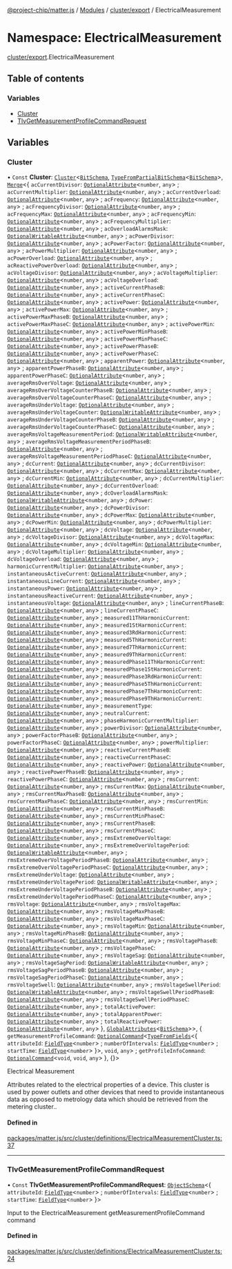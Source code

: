 [@project-chip/matter.js](../README.md) / [Modules](../modules.md) / [cluster/export](cluster_export.md) / ElectricalMeasurement

# Namespace: ElectricalMeasurement

[cluster/export](cluster_export.md).ElectricalMeasurement

## Table of contents

### Variables

- [Cluster](cluster_export.ElectricalMeasurement.md#cluster)
- [TlvGetMeasurementProfileCommandRequest](cluster_export.ElectricalMeasurement.md#tlvgetmeasurementprofilecommandrequest)

## Variables

### Cluster

• `Const` **Cluster**: [`Cluster`](cluster_export.md#cluster)<[`BitSchema`](schema_export.md#bitschema), [`TypeFromPartialBitSchema`](schema_export.md#typefrompartialbitschema)<[`BitSchema`](schema_export.md#bitschema)\>, [`Merge`](util_export.md#merge)<{ `acCurrentDivisor`: [`OptionalAttribute`](cluster_export.md#optionalattribute)<`number`, `any`\> ; `acCurrentMultiplier`: [`OptionalAttribute`](cluster_export.md#optionalattribute)<`number`, `any`\> ; `acCurrentOverload`: [`OptionalAttribute`](cluster_export.md#optionalattribute)<`number`, `any`\> ; `acFrequency`: [`OptionalAttribute`](cluster_export.md#optionalattribute)<`number`, `any`\> ; `acFrequencyDivisor`: [`OptionalAttribute`](cluster_export.md#optionalattribute)<`number`, `any`\> ; `acFrequencyMax`: [`OptionalAttribute`](cluster_export.md#optionalattribute)<`number`, `any`\> ; `acFrequencyMin`: [`OptionalAttribute`](cluster_export.md#optionalattribute)<`number`, `any`\> ; `acFrequencyMultiplier`: [`OptionalAttribute`](cluster_export.md#optionalattribute)<`number`, `any`\> ; `acOverloadAlarmsMask`: [`OptionalWritableAttribute`](cluster_export.md#optionalwritableattribute)<`number`, `any`\> ; `acPowerDivisor`: [`OptionalAttribute`](cluster_export.md#optionalattribute)<`number`, `any`\> ; `acPowerFactor`: [`OptionalAttribute`](cluster_export.md#optionalattribute)<`number`, `any`\> ; `acPowerMultiplier`: [`OptionalAttribute`](cluster_export.md#optionalattribute)<`number`, `any`\> ; `acPowerOverload`: [`OptionalAttribute`](cluster_export.md#optionalattribute)<`number`, `any`\> ; `acReactivePowerOverload`: [`OptionalAttribute`](cluster_export.md#optionalattribute)<`number`, `any`\> ; `acVoltageDivisor`: [`OptionalAttribute`](cluster_export.md#optionalattribute)<`number`, `any`\> ; `acVoltageMultiplier`: [`OptionalAttribute`](cluster_export.md#optionalattribute)<`number`, `any`\> ; `acVoltageOverload`: [`OptionalAttribute`](cluster_export.md#optionalattribute)<`number`, `any`\> ; `activeCurrentPhaseB`: [`OptionalAttribute`](cluster_export.md#optionalattribute)<`number`, `any`\> ; `activeCurrentPhaseC`: [`OptionalAttribute`](cluster_export.md#optionalattribute)<`number`, `any`\> ; `activePower`: [`OptionalAttribute`](cluster_export.md#optionalattribute)<`number`, `any`\> ; `activePowerMax`: [`OptionalAttribute`](cluster_export.md#optionalattribute)<`number`, `any`\> ; `activePowerMaxPhaseB`: [`OptionalAttribute`](cluster_export.md#optionalattribute)<`number`, `any`\> ; `activePowerMaxPhaseC`: [`OptionalAttribute`](cluster_export.md#optionalattribute)<`number`, `any`\> ; `activePowerMin`: [`OptionalAttribute`](cluster_export.md#optionalattribute)<`number`, `any`\> ; `activePowerMinPhaseB`: [`OptionalAttribute`](cluster_export.md#optionalattribute)<`number`, `any`\> ; `activePowerMinPhaseC`: [`OptionalAttribute`](cluster_export.md#optionalattribute)<`number`, `any`\> ; `activePowerPhaseB`: [`OptionalAttribute`](cluster_export.md#optionalattribute)<`number`, `any`\> ; `activePowerPhaseC`: [`OptionalAttribute`](cluster_export.md#optionalattribute)<`number`, `any`\> ; `apparentPower`: [`OptionalAttribute`](cluster_export.md#optionalattribute)<`number`, `any`\> ; `apparentPowerPhaseB`: [`OptionalAttribute`](cluster_export.md#optionalattribute)<`number`, `any`\> ; `apparentPowerPhaseC`: [`OptionalAttribute`](cluster_export.md#optionalattribute)<`number`, `any`\> ; `averageRmsOverVoltage`: [`OptionalAttribute`](cluster_export.md#optionalattribute)<`number`, `any`\> ; `averageRmsOverVoltageCounterPhaseB`: [`OptionalAttribute`](cluster_export.md#optionalattribute)<`number`, `any`\> ; `averageRmsOverVoltageCounterPhaseC`: [`OptionalAttribute`](cluster_export.md#optionalattribute)<`number`, `any`\> ; `averageRmsUnderVoltage`: [`OptionalAttribute`](cluster_export.md#optionalattribute)<`number`, `any`\> ; `averageRmsUnderVoltageCounter`: [`OptionalWritableAttribute`](cluster_export.md#optionalwritableattribute)<`number`, `any`\> ; `averageRmsUnderVoltageCounterPhaseB`: [`OptionalAttribute`](cluster_export.md#optionalattribute)<`number`, `any`\> ; `averageRmsUnderVoltageCounterPhaseC`: [`OptionalAttribute`](cluster_export.md#optionalattribute)<`number`, `any`\> ; `averageRmsVoltageMeasurementPeriod`: [`OptionalWritableAttribute`](cluster_export.md#optionalwritableattribute)<`number`, `any`\> ; `averageRmsVoltageMeasurementPeriodPhaseB`: [`OptionalAttribute`](cluster_export.md#optionalattribute)<`number`, `any`\> ; `averageRmsVoltageMeasurementPeriodPhaseC`: [`OptionalAttribute`](cluster_export.md#optionalattribute)<`number`, `any`\> ; `dcCurrent`: [`OptionalAttribute`](cluster_export.md#optionalattribute)<`number`, `any`\> ; `dcCurrentDivisor`: [`OptionalAttribute`](cluster_export.md#optionalattribute)<`number`, `any`\> ; `dcCurrentMax`: [`OptionalAttribute`](cluster_export.md#optionalattribute)<`number`, `any`\> ; `dcCurrentMin`: [`OptionalAttribute`](cluster_export.md#optionalattribute)<`number`, `any`\> ; `dcCurrentMultiplier`: [`OptionalAttribute`](cluster_export.md#optionalattribute)<`number`, `any`\> ; `dcCurrentOverload`: [`OptionalAttribute`](cluster_export.md#optionalattribute)<`number`, `any`\> ; `dcOverloadAlarmsMask`: [`OptionalWritableAttribute`](cluster_export.md#optionalwritableattribute)<`number`, `any`\> ; `dcPower`: [`OptionalAttribute`](cluster_export.md#optionalattribute)<`number`, `any`\> ; `dcPowerDivisor`: [`OptionalAttribute`](cluster_export.md#optionalattribute)<`number`, `any`\> ; `dcPowerMax`: [`OptionalAttribute`](cluster_export.md#optionalattribute)<`number`, `any`\> ; `dcPowerMin`: [`OptionalAttribute`](cluster_export.md#optionalattribute)<`number`, `any`\> ; `dcPowerMultiplier`: [`OptionalAttribute`](cluster_export.md#optionalattribute)<`number`, `any`\> ; `dcVoltage`: [`OptionalAttribute`](cluster_export.md#optionalattribute)<`number`, `any`\> ; `dcVoltageDivisor`: [`OptionalAttribute`](cluster_export.md#optionalattribute)<`number`, `any`\> ; `dcVoltageMax`: [`OptionalAttribute`](cluster_export.md#optionalattribute)<`number`, `any`\> ; `dcVoltageMin`: [`OptionalAttribute`](cluster_export.md#optionalattribute)<`number`, `any`\> ; `dcVoltageMultiplier`: [`OptionalAttribute`](cluster_export.md#optionalattribute)<`number`, `any`\> ; `dcVoltageOverload`: [`OptionalAttribute`](cluster_export.md#optionalattribute)<`number`, `any`\> ; `harmonicCurrentMultiplier`: [`OptionalAttribute`](cluster_export.md#optionalattribute)<`number`, `any`\> ; `instantaneousActiveCurrent`: [`OptionalAttribute`](cluster_export.md#optionalattribute)<`number`, `any`\> ; `instantaneousLineCurrent`: [`OptionalAttribute`](cluster_export.md#optionalattribute)<`number`, `any`\> ; `instantaneousPower`: [`OptionalAttribute`](cluster_export.md#optionalattribute)<`number`, `any`\> ; `instantaneousReactiveCurrent`: [`OptionalAttribute`](cluster_export.md#optionalattribute)<`number`, `any`\> ; `instantaneousVoltage`: [`OptionalAttribute`](cluster_export.md#optionalattribute)<`number`, `any`\> ; `lineCurrentPhaseB`: [`OptionalAttribute`](cluster_export.md#optionalattribute)<`number`, `any`\> ; `lineCurrentPhaseC`: [`OptionalAttribute`](cluster_export.md#optionalattribute)<`number`, `any`\> ; `measured11ThHarmonicCurrent`: [`OptionalAttribute`](cluster_export.md#optionalattribute)<`number`, `any`\> ; `measured1StHarmonicCurrent`: [`OptionalAttribute`](cluster_export.md#optionalattribute)<`number`, `any`\> ; `measured3RdHarmonicCurrent`: [`OptionalAttribute`](cluster_export.md#optionalattribute)<`number`, `any`\> ; `measured5ThHarmonicCurrent`: [`OptionalAttribute`](cluster_export.md#optionalattribute)<`number`, `any`\> ; `measured7ThHarmonicCurrent`: [`OptionalAttribute`](cluster_export.md#optionalattribute)<`number`, `any`\> ; `measured9ThHarmonicCurrent`: [`OptionalAttribute`](cluster_export.md#optionalattribute)<`number`, `any`\> ; `measuredPhase11ThHarmonicCurrent`: [`OptionalAttribute`](cluster_export.md#optionalattribute)<`number`, `any`\> ; `measuredPhase1StHarmonicCurrent`: [`OptionalAttribute`](cluster_export.md#optionalattribute)<`number`, `any`\> ; `measuredPhase3RdHarmonicCurrent`: [`OptionalAttribute`](cluster_export.md#optionalattribute)<`number`, `any`\> ; `measuredPhase5ThHarmonicCurrent`: [`OptionalAttribute`](cluster_export.md#optionalattribute)<`number`, `any`\> ; `measuredPhase7ThHarmonicCurrent`: [`OptionalAttribute`](cluster_export.md#optionalattribute)<`number`, `any`\> ; `measuredPhase9ThHarmonicCurrent`: [`OptionalAttribute`](cluster_export.md#optionalattribute)<`number`, `any`\> ; `measurementType`: [`OptionalAttribute`](cluster_export.md#optionalattribute)<`number`, `any`\> ; `neutralCurrent`: [`OptionalAttribute`](cluster_export.md#optionalattribute)<`number`, `any`\> ; `phaseHarmonicCurrentMultiplier`: [`OptionalAttribute`](cluster_export.md#optionalattribute)<`number`, `any`\> ; `powerDivisor`: [`OptionalAttribute`](cluster_export.md#optionalattribute)<`number`, `any`\> ; `powerFactorPhaseB`: [`OptionalAttribute`](cluster_export.md#optionalattribute)<`number`, `any`\> ; `powerFactorPhaseC`: [`OptionalAttribute`](cluster_export.md#optionalattribute)<`number`, `any`\> ; `powerMultiplier`: [`OptionalAttribute`](cluster_export.md#optionalattribute)<`number`, `any`\> ; `reactiveCurrentPhaseB`: [`OptionalAttribute`](cluster_export.md#optionalattribute)<`number`, `any`\> ; `reactiveCurrentPhaseC`: [`OptionalAttribute`](cluster_export.md#optionalattribute)<`number`, `any`\> ; `reactivePower`: [`OptionalAttribute`](cluster_export.md#optionalattribute)<`number`, `any`\> ; `reactivePowerPhaseB`: [`OptionalAttribute`](cluster_export.md#optionalattribute)<`number`, `any`\> ; `reactivePowerPhaseC`: [`OptionalAttribute`](cluster_export.md#optionalattribute)<`number`, `any`\> ; `rmsCurrent`: [`OptionalAttribute`](cluster_export.md#optionalattribute)<`number`, `any`\> ; `rmsCurrentMax`: [`OptionalAttribute`](cluster_export.md#optionalattribute)<`number`, `any`\> ; `rmsCurrentMaxPhaseB`: [`OptionalAttribute`](cluster_export.md#optionalattribute)<`number`, `any`\> ; `rmsCurrentMaxPhaseC`: [`OptionalAttribute`](cluster_export.md#optionalattribute)<`number`, `any`\> ; `rmsCurrentMin`: [`OptionalAttribute`](cluster_export.md#optionalattribute)<`number`, `any`\> ; `rmsCurrentMinPhaseB`: [`OptionalAttribute`](cluster_export.md#optionalattribute)<`number`, `any`\> ; `rmsCurrentMinPhaseC`: [`OptionalAttribute`](cluster_export.md#optionalattribute)<`number`, `any`\> ; `rmsCurrentPhaseB`: [`OptionalAttribute`](cluster_export.md#optionalattribute)<`number`, `any`\> ; `rmsCurrentPhaseC`: [`OptionalAttribute`](cluster_export.md#optionalattribute)<`number`, `any`\> ; `rmsExtremeOverVoltage`: [`OptionalAttribute`](cluster_export.md#optionalattribute)<`number`, `any`\> ; `rmsExtremeOverVoltagePeriod`: [`OptionalWritableAttribute`](cluster_export.md#optionalwritableattribute)<`number`, `any`\> ; `rmsExtremeOverVoltagePeriodPhaseB`: [`OptionalAttribute`](cluster_export.md#optionalattribute)<`number`, `any`\> ; `rmsExtremeOverVoltagePeriodPhaseC`: [`OptionalAttribute`](cluster_export.md#optionalattribute)<`number`, `any`\> ; `rmsExtremeUnderVoltage`: [`OptionalAttribute`](cluster_export.md#optionalattribute)<`number`, `any`\> ; `rmsExtremeUnderVoltagePeriod`: [`OptionalWritableAttribute`](cluster_export.md#optionalwritableattribute)<`number`, `any`\> ; `rmsExtremeUnderVoltagePeriodPhaseB`: [`OptionalAttribute`](cluster_export.md#optionalattribute)<`number`, `any`\> ; `rmsExtremeUnderVoltagePeriodPhaseC`: [`OptionalAttribute`](cluster_export.md#optionalattribute)<`number`, `any`\> ; `rmsVoltage`: [`OptionalAttribute`](cluster_export.md#optionalattribute)<`number`, `any`\> ; `rmsVoltageMax`: [`OptionalAttribute`](cluster_export.md#optionalattribute)<`number`, `any`\> ; `rmsVoltageMaxPhaseB`: [`OptionalAttribute`](cluster_export.md#optionalattribute)<`number`, `any`\> ; `rmsVoltageMaxPhaseC`: [`OptionalAttribute`](cluster_export.md#optionalattribute)<`number`, `any`\> ; `rmsVoltageMin`: [`OptionalAttribute`](cluster_export.md#optionalattribute)<`number`, `any`\> ; `rmsVoltageMinPhaseB`: [`OptionalAttribute`](cluster_export.md#optionalattribute)<`number`, `any`\> ; `rmsVoltageMinPhaseC`: [`OptionalAttribute`](cluster_export.md#optionalattribute)<`number`, `any`\> ; `rmsVoltagePhaseB`: [`OptionalAttribute`](cluster_export.md#optionalattribute)<`number`, `any`\> ; `rmsVoltagePhaseC`: [`OptionalAttribute`](cluster_export.md#optionalattribute)<`number`, `any`\> ; `rmsVoltageSag`: [`OptionalAttribute`](cluster_export.md#optionalattribute)<`number`, `any`\> ; `rmsVoltageSagPeriod`: [`OptionalWritableAttribute`](cluster_export.md#optionalwritableattribute)<`number`, `any`\> ; `rmsVoltageSagPeriodPhaseB`: [`OptionalAttribute`](cluster_export.md#optionalattribute)<`number`, `any`\> ; `rmsVoltageSagPeriodPhaseC`: [`OptionalAttribute`](cluster_export.md#optionalattribute)<`number`, `any`\> ; `rmsVoltageSwell`: [`OptionalAttribute`](cluster_export.md#optionalattribute)<`number`, `any`\> ; `rmsVoltageSwellPeriod`: [`OptionalWritableAttribute`](cluster_export.md#optionalwritableattribute)<`number`, `any`\> ; `rmsVoltageSwellPeriodPhaseB`: [`OptionalAttribute`](cluster_export.md#optionalattribute)<`number`, `any`\> ; `rmsVoltageSwellPeriodPhaseC`: [`OptionalAttribute`](cluster_export.md#optionalattribute)<`number`, `any`\> ; `totalActivePower`: [`OptionalAttribute`](cluster_export.md#optionalattribute)<`number`, `any`\> ; `totalApparentPower`: [`OptionalAttribute`](cluster_export.md#optionalattribute)<`number`, `any`\> ; `totalReactivePower`: [`OptionalAttribute`](cluster_export.md#optionalattribute)<`number`, `any`\>  }, [`GlobalAttributes`](cluster_export.md#globalattributes-1)<[`BitSchema`](schema_export.md#bitschema)\>\>, { `getMeasurementProfileCommand`: [`OptionalCommand`](cluster_export.md#optionalcommand)<[`TypeFromFields`](tlv_export.md#typefromfields)<{ `attributeId`: [`FieldType`](../interfaces/tlv_export.FieldType.md)<`number`\> ; `numberOfIntervals`: [`FieldType`](../interfaces/tlv_export.FieldType.md)<`number`\> ; `startTime`: [`FieldType`](../interfaces/tlv_export.FieldType.md)<`number`\>  }\>, `void`, `any`\> ; `getProfileInfoCommand`: [`OptionalCommand`](cluster_export.md#optionalcommand)<`void`, `void`, `any`\>  }, {}\>

Electrical Measurement

Attributes related to the electrical properties of a device. This cluster is used by power outlets and other
devices that need to provide instantaneous data as opposed to metrology data which should be retrieved from the
metering cluster..

#### Defined in

[packages/matter.js/src/cluster/definitions/ElectricalMeasurementCluster.ts:37](https://github.com/project-chip/matter.js/blob/16d5b0d/packages/matter.js/src/cluster/definitions/ElectricalMeasurementCluster.ts#L37)

___

### TlvGetMeasurementProfileCommandRequest

• `Const` **TlvGetMeasurementProfileCommandRequest**: [`ObjectSchema`](../classes/tlv_export.ObjectSchema.md)<{ `attributeId`: [`FieldType`](../interfaces/tlv_export.FieldType.md)<`number`\> ; `numberOfIntervals`: [`FieldType`](../interfaces/tlv_export.FieldType.md)<`number`\> ; `startTime`: [`FieldType`](../interfaces/tlv_export.FieldType.md)<`number`\>  }\>

Input to the ElectricalMeasurement getMeasurementProfileCommand command

#### Defined in

[packages/matter.js/src/cluster/definitions/ElectricalMeasurementCluster.ts:24](https://github.com/project-chip/matter.js/blob/16d5b0d/packages/matter.js/src/cluster/definitions/ElectricalMeasurementCluster.ts#L24)
